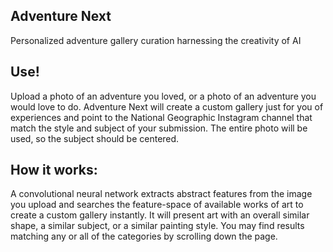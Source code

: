 ## Adventure Next
Personalized adventure gallery curation harnessing the creativity of AI

## Use!
Upload a photo of an adventure you loved, or a photo of an adventure you would love to do. Adventure Next will create a custom gallery just for you of experiences and point to the National Geographic Instagram channel that match the style and subject of your submission. The entire photo will be used, so the subject should be centered.

## How it works:
A convolutional neural network extracts abstract features from the image you upload and searches the feature-space of available works of art to create a custom gallery instantly. It will present art with an overall similar shape, a similar subject, or a similar painting style. You may find results matching any or all of the categories by scrolling down the page.
